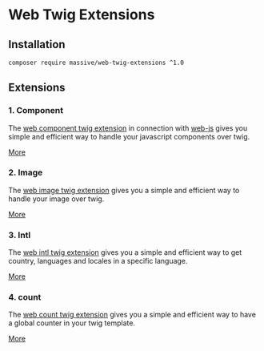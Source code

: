 # Web Twig Extensions

## Installation

```bash
composer require massive/web-twig-extensions ^1.0
```

## Extensions

### 1. Component

The [web component twig extension](docs/component.md) in connection with [web-js](https://github.com/massiveart/web-js)
gives you simple and efficient way to handle your javascript components over twig.

[More](docs/component.md)

### 2. Image

The [web image twig extension](docs/image.md) gives you a simple and efficient way to handle your image over twig.

[More](docs/image.md)

### 3. Intl

The [web intl twig extension](docs/intl.md) gives you a simple and efficient way to get country, languages and locales in a specific language.

[More](docs/intl.md)

### 4. count

The [web count twig extension](docs/count.md) gives you a simple and efficient way to have a global counter in your twig template.

[More](docs/count.md)
